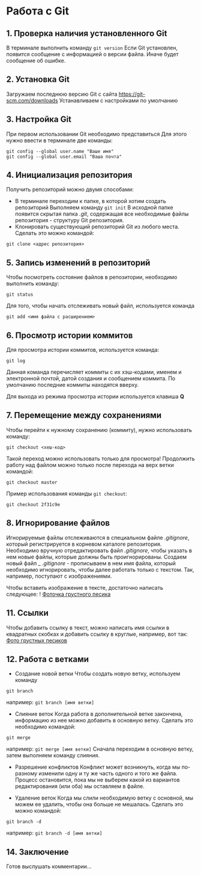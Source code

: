 # Работа с Git
## 1.  Проверка наличия установленного Git
В терминале выполнить команду `git version`
Если Git установлен, появится сообщение с информацией о версии файла. Иначе будет сообщение об ошибке.

## 2. Установка Git
Загружаем последнюю версию Git с сайта https://git-scm.com/downloads
Устанавливаем с настройками по умолчанию

## 3. Настройка Git
При первом использовании Git необходимо представиться
Для этого нужно ввести в терминале две команды:
```
git config --global user.name "Ваше имя"
git config --global user.email "Ваша почта"
```
## 4. Инициализация репозитория
Получить репозиторий можно двумя способами:
* В терминале переходим к папке, в которой хотим создать репозиторий
Выполняем команду `git init`
В исходной папке появится скрытая папка *.git*, содержащая все необходимые файлы репозитория - структуру Git репозитория.
* Клонировать существующий репозиторий Git из любого места.
Сделать это можно командой: 
```
git clone <адрес репозитория>
```

## 5. Запись изменений в репозиторий
Чтобы посмотреть состояние файлов в репозитории, необходимо выполнить команду:
```
git status
```
Для того, чтобы начать отслеживать новый файл, используется команда 
```
git add <имя файла с расширением>
```

## 6. Просмотр истории коммитов

Для просмотра истории коммитов, используется команда:
```
git log
```
Данная команда перечисляет коммиты с их хэш-кодами, именем и электронной почтой, датой создания и сообщением коммита.
По умолчанию последние коммиты находятся вверху.

Для выхода из режима просмотра истории используется клавиша **Q**

## 7. Перемещение между сохранениями
Чтобы перейти к нужному сохранению (коммиту), нужно использовать команду:
```
git checkout <хеш-код>
```

Такой переход можно использовать только для просмотра!
Продолжить работу над файлом можно только после перехода на верх ветки командой:
```
git checkout master
```

Пример использования команды `git checkout`:
```
git checkout 2f31c9e
```

## 8. Игнорирование файлов

Игнорируемые файлы отслеживаются в специальном файле *.gitignore*, который регистрируется в корневом каталоге репозитория. Необходимо вручную отредактировать файл *.gitignore*, чтобы указать в нем новые файлы, которые должны быть проигнорированы.
Создаем новый файл _ *.gitignore* - прописываем в нем имя файла, который необходимо игнорировать, чтобы далее работать только с текстом. Так, например, поступают с изображениями.

Чтобы вставить изображение в тексте, достаточно написать следующее: ! [Фоточка грустного песика](sadDog.jpg)

## 11. Ссылки
Чтобы добавить ссылку в текст, можно написать имя ссылки в квадратных скобках и добавить ссылку в круглые, например, вот так: [Фото грустных песиков](https://photo.99px.ru/photos/tags/grustnie/sobaki/)

## 12. Работа с ветками
* Создание новой ветки
Чтобы создать новую ветку, используем команду 
```
git branch
```
например: `git branch [имя ветки]`

* Слияние веток
Когда работа в дополнительной ветке закончена, информацию из нее можно добавить в основную ветку. Сделать это необходимо командой:
```
git merge
```
например: `git merge [имя ветки]`
Сначала переходим в основную ветку, затем выполняем команду слияния.

* Разрешение конфликтов
Конфликт может возникнуть, когда мы по-разному изменили одну и ту же часть одного и того же файла. Процесс остановится, пока мы не выберем какой из вариантов редактирования (или оба) мы оставляем в файле.

* Удаление веток
Когда мы слили необходимую ветку с основной, мы можем ее удалить, чтобы она больше не мешалась. Сделать это можно командой:
```
git branch -d
```
например: `git branch -d [имя ветки]`

## 14. Заключение
Готов выслушать комментарии...